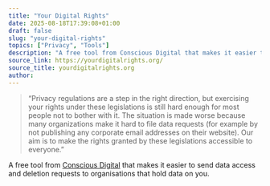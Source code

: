 ```yaml
---
title: "Your Digital Rights"
date: 2025-08-18T17:39:08+01:00
draft: false
slug: "your-digital-rights"
topics: ["Privacy", "Tools"]
description: "A free tool from Conscious Digital that makes it easier to send data access and deletion requests to organisations that hold data on you."
source_link: https://yourdigitalrights.org/
source_title: yourdigitalrights.org
author: 
---
```


> “Privacy regulations are a step in the right direction, but exercising your rights under these legislations is still hard enough for most people not to bother with it. The situation is made worse because many organizations make it hard to file data requests (for example by not publishing any corporate email addresses on their website). Our aim is to make the rights granted by these legislations accessible to everyone.”

A free tool from [Conscious Digital](https://consciousdigital.org/) that makes it easier to send data access and deletion requests to organisations that hold data on you.